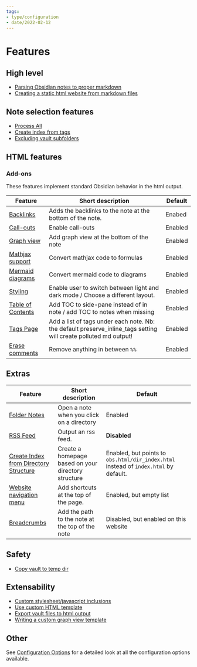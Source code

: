 ```yaml
---
tags:
- type/configuration
- date/2022-02-12
---
```

   
# Features   
## High level   
   
- [Parsing Obsidian notes to proper markdown](../General%20Information/Parsing%20Obsidian%20notes%20to%20proper%20markdown.md)   
- [Creating a static html website from markdown files](../General%20Information/Creating%20a%20static%20html%20website%20from%20markdown%20files.md)   
   
## Note selection features   
   
- [Process All](../Configurations/Process%20All.md)   
- [Create index from tags](../Configurations/Create%20index%20from%20tags.md)   
- [Excluding vault subfolders](../Configurations/Configuration%20Options.md#exclude-subfolders)   
   
## HTML features   
### Add-ons   
These features implement standard Obsidian behavior in the html output.   
   
| Feature | Short description | Default |   
| ------- | ----------------- | ------- |   
| [Backlinks](../Configurations/Backlinks.md) | Adds the backlinks to the note at the bottom of the note. | Enabed |   
| [Call-outs](../Demonstrations/Implementing%20Call-outs.md) | Enable call-outs | Enabled |   
| [Graph view](../Configurations/Graph%20view.md) | Add graph view at the bottom of the note | Enabled |   
| [Mathjax support](../Demonstrations/Implementing%20Latex.md) | Convert mathjax code to formulas | Enabled |   
| [Mermaid diagrams](../Demonstrations/Implementing%20Mermaid%20diagrams%20in%20HTML%20output.md) | Convert mermaid code to diagrams | Enabled |   
| [Styling](../Configurations/Styling/Styling.md) | Enable user to switch between light and dark mode / Choose a different layout. | Enabled |   
| [Table of Contents](../Configurations/Styling/Styling.md#table-of-contents) | Add TOC to side-pane instead of in note / add TOC to notes when missing | Enabled |   
| [Tags Page](../Configurations/Tags%20Page.md) | Add a list of tags under each note. Nb: the default preserve_inline_tags setting will create polluted md output! | Enabled |   
| [Erase comments](../Configurations/Configuration%20Options.md#simple-feature-toggles) | Remove anything in between `%%` | Enabled |   
   
## Extras   
| Feature | Short description | Default |   
| ------- | ----------------- | ------- |   
| [Folder Notes](../Configurations/Folder%20Notes.md) | Open a note when you click on a directory | Enabled |   
| [RSS Feed](../Configurations/RSS%20Feed.md) | Output an rss feed. | **Disabled** |   
| [Create Index from Directory Structure](../Configurations/Create%20Index%20from%20Directory%20Structure.md) | Create a homepage based on your directory structure | Enabled, but points to `obs.html/dir_index.html` instead of `index.html` by default. |   
| [Website navigation menu](../Configurations/Website%20navigation%20menu.md) | Add shortcuts at the top of the page. | Enabled, but empty list |   
| [Breadcrumbs](../Configurations/Configuration%20Options.md#simple-feature-toggles) | Add the path to the note at the top of the note | Disabled, but enabled on this website |   
   
## Safety   
   
- [Copy vault to temp dir](../Configurations/Copy%20vault%20to%20temp%20dir.md)   
   
## Extensability   
   
- [Custom stylesheet/javascript inclusions](../Configurations/Configuration%20Options.md#html-custom-inclusions)   
- [Use custom HTML template](../Configurations/Configuration%20Options.md#html-template-path-str)   
- [Export vault files to html output](../Configurations/Export%20vault%20files%20to%20html%20output.md)   
- [Writing a custom graph view template](../Configurations/Styling/Writing%20a%20custom%20graph%20view%20template.md)   
   
## Other   
See [Configuration Options](../Configurations/Configuration%20Options.md) for a detailed look at all the configuration options available.